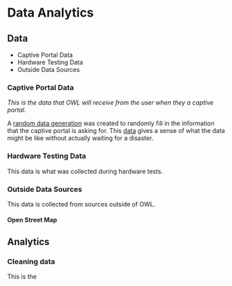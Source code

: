 # Data Analytics

## Data
* Captive Portal Data
* Hardware Testing Data
* Outside Data Sources

### Captive Portal Data

*This is the data that OWL will receive from the user when they a captive portal.* 

A [random data generation](https://github.com/Project-Owl/data-analytics/blob/master/generate_random_data/Generate_Random_Data.py) was created to randomly fill in the information that the captive portal is asking for. This [data](https://github.com/Project-Owl/data-analytics/blob/master/CaptivePortalDataGeneration.ipynb) gives a sense of what the data might be like without actually waiting for a disaster.

### Hardware Testing Data

This data is what was collected during hardware tests. 

### Outside Data Sources

This data is collected from sources outside of OWL.

#### Open Street Map


## Analytics

### Cleaning data

This is the 
